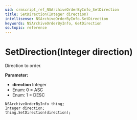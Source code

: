 ```yaml
---
uid: crmscript_ref_NSArchiveOrderByInfo_SetDirection
title: SetDirection(Integer direction)
intellisense: NSArchiveOrderByInfo.SetDirection
keywords: NSArchiveOrderByInfo, GetDirection
so.topic: reference
---
```


# SetDirection(Integer direction)

Direction to order.

**Parameter:** 
* **direction** Integer
* Enum: 0 = ASC 
* Enum: 1 = DESC 

```crmscript
NSArchiveOrderByInfo thing;
Integer direction;
thing.SetDirection(direction);
```

